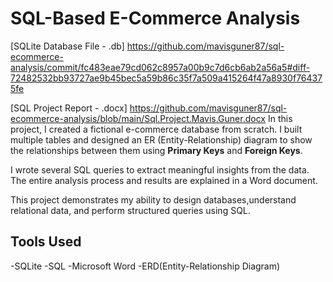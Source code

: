# SQL-Based E-Commerce Analysis

[SQLite Database File - .db] 
https://github.com/mavisguner87/sql-ecommerce-analysis/commit/fc483eae79cd062c8957a00b9c7d6cb6ab2a56a5#diff-72482532bb93727ae9b45bec5a59b86c35f7a509a415264f47a8930f764375fe

[SQL Project Report - .docx]
https://github.com/mavisguner87/sql-ecommerce-analysis/blob/main/Sql.Project.Mavis.Guner.docx
In this project, I created a fictional e-commerce database from scratch. I built multiple tables and designed an ER (Entity-Relationship) diagram to show the relationships between them using **Primary Keys** and **Foreign Keys**.

I wrote several SQL queries to extract meaningful insights from the data. The entire analysis process and results are explained in a Word document.

This project demonstrates my ability to design databases,understand relational data, and perform structured queries using SQL.
## Tools Used
-SQLite
-SQL
-Microsoft Word
-ERD(Entity-Relationship Diagram)
